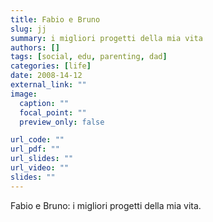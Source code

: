 ```yaml
---
title: Fabio e Bruno
slug: jj
summary: i migliori progetti della mia vita
authors: []
tags: [social, edu, parenting, dad]
categories: [life]
date: 2008-14-12
external_link: ""
image:
  caption: ""
  focal_point: ""
  preview_only: false

url_code: ""
url_pdf: ""
url_slides: ""
url_video: ""
slides: ""
---
```


Fabio e Bruno: i migliori progetti della mia vita.
